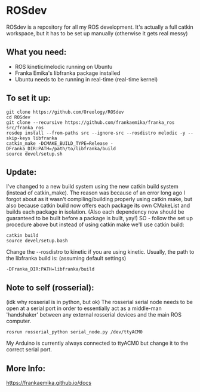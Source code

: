 # ROSdev
ROSdev is a repository for all my ROS development. It's actually a full catkin workspace, but it has to be set up manually (otherwise it gets real messy)

## What you need:
- ROS kinetic/melodic running on Ubuntu
- Franka Emika's libfranka package installed
- Ubuntu needs to be running in real-time (real-time kernel)

## To set it up:
```
git clone https://github.com/Oreology/ROSdev
cd ROSdev
git clone --recursive https://github.com/frankaemika/franka_ros src/franka_ros
rosdep install --from-paths src --ignore-src --rosdistro melodic -y --skip-keys libfranka
catkin_make -DCMAKE_BUILD_TYPE=Release -DFranka_DIR:PATH=/path/to/libfranka/build
source devel/setup.sh
```
## Update:
I've changed to a new build system using the new catkin build system (instead of catkin_make).
The reason was because of an error long ago I forgot about as it wasn't compiling/building properly using catkin make, but also because catkin build now offers each package its own CMakeList and builds each package in isolation. (Also each dependency now should be guaranteed to be built before a package is built, yay!)
SO - follow the set up procedure above but instead of using catkin make we'll use catkin build:
```
catkin build
source devel/setup.bash
```

Change the --rosdistro to kinetic if you are using kinetic.
Usually, the path to the libfranka build is: (assuming default settings)
```
-DFranka_DIR:PATH=libfranka/build
```

## Note to self (rosserial):
(idk why rosserial is in python, but ok)
The rosserial serial node needs to be open at a serial port in order to essentially act as a middle-man 'handshaker' between any external rosserial devices and the main ROS computer.
```
rosrun rosserial_python serial_node.py /dev/ttyACM0
```
My Arduino is currently always connected to ttyACM0 but change it to the correct serial port.



## More Info:
https://frankaemika.github.io/docs
